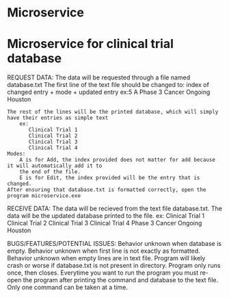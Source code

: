 # Microservice
# Microservice for clinical trial database
REQUEST DATA:
	The data will be requested through a file named database.txt
	The first line of the text file should be changed to:
		index of changed entry + mode + updated entry
		ex:5 A Phase 3 Cancer Ongoing Houston
	
	The rest of the lines will be the printed database, which will simply have their entries as simple text
		ex:
		   Clinical Trial 1
		   Clinical Trial 2
		   Clinical Trial 3
		   Clinical Trial 4
	Modes:
		A is for Add, the index provided does not matter for add because it will automatically add it to
		the end of the file.
		E is for Edit, the index provided will be the entry that is changed.
	After ensuring that database.txt is formatted correctly, open the program microservice.exe


RECEIVE DATA:
	The data will be recieved from the text file database.txt.
	The data will be the updated database printed to the file.
	ex:
		Clinical Trial 1
		Clinical Trial 2
		Clinical Trial 3
		Clinical Trial 4
		Phase 3 Cancer Ongoing Houston


BUGS/FEATURES/POTENTIAL ISSUES:
	Behavior unknown when database is empty.
	Behavior unknown when first line is not exactly as formatted.
	Behavior unknown when empty lines are in text file.
	Program will likely crash or worse if database.txt is not present in directory.
	Program only runs once, then closes. Everytime you want to run the program you must re-open the program
	after printing the command and database to the text file.
	Only one command can be taken at a time.
